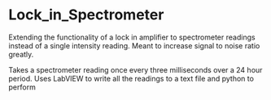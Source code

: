 # Lock_in_Spectrometer

Extending the functionality of a lock in amplifier to spectrometer readings instead of a single intensity reading. Meant to increase signal to noise ratio greatly. 

Takes a spectrometer reading once every three milliseconds over a 24 hour period. Uses LabVIEW to write all the readings to a text file and python to perform 
